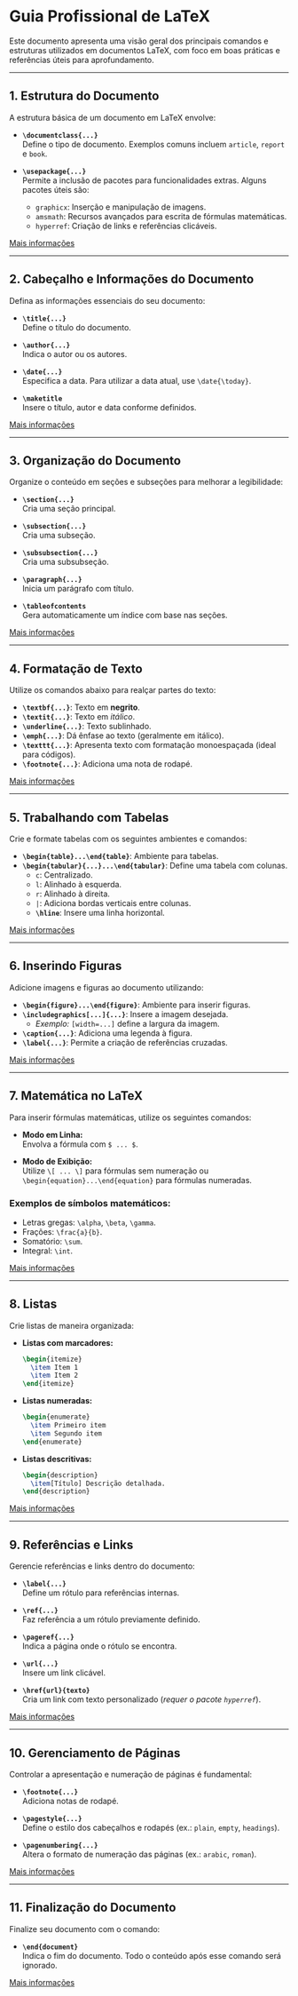 # Guia Profissional de LaTeX

Este documento apresenta uma visão geral dos principais comandos e estruturas utilizados em documentos LaTeX, com foco em boas práticas e referências úteis para aprofundamento.

---

## 1. Estrutura do Documento

A estrutura básica de um documento em LaTeX envolve:

- **`\documentclass{...}`**  
  Define o tipo de documento. Exemplos comuns incluem `article`, `report` e `book`.

- **`\usepackage{...}`**  
  Permite a inclusão de pacotes para funcionalidades extras. Alguns pacotes úteis são:  
  - `graphicx`: Inserção e manipulação de imagens.  
  - `amsmath`: Recursos avançados para escrita de fórmulas matemáticas.  
  - `hyperref`: Criação de links e referências clicáveis.

[Mais informações](https://www.overleaf.com/learn)

---

## 2. Cabeçalho e Informações do Documento

Defina as informações essenciais do seu documento:

- **`\title{...}`**  
  Define o título do documento.

- **`\author{...}`**  
  Indica o autor ou os autores.

- **`\date{...}`**  
  Especifica a data. Para utilizar a data atual, use `\date{\today}`.

- **`\maketitle`**  
  Insere o título, autor e data conforme definidos.

[Mais informações](https://www.overleaf.com/learn)

---

## 3. Organização do Documento

Organize o conteúdo em seções e subseções para melhorar a legibilidade:

- **`\section{...}`**  
  Cria uma seção principal.

- **`\subsection{...}`**  
  Cria uma subseção.

- **`\subsubsection{...}`**  
  Cria uma subsubseção.

- **`\paragraph{...}`**  
  Inicia um parágrafo com título.

- **`\tableofcontents`**  
  Gera automaticamente um índice com base nas seções.

[Mais informações](https://www.overleaf.com/learn)

---

## 4. Formatação de Texto

Utilize os comandos abaixo para realçar partes do texto:

- **`\textbf{...}`**: Texto em **negrito**.  
- **`\textit{...}`**: Texto em *itálico*.  
- **`\underline{...}`**: Texto sublinhado.  
- **`\emph{...}`**: Dá ênfase ao texto (geralmente em itálico).  
- **`\texttt{...}`**: Apresenta texto com formatação monoespaçada (ideal para códigos).  
- **`\footnote{...}`**: Adiciona uma nota de rodapé.

[Mais informações](https://www.overleaf.com/learn)

---

## 5. Trabalhando com Tabelas

Crie e formate tabelas com os seguintes ambientes e comandos:

- **`\begin{table}...\end{table}`**: Ambiente para tabelas.  
- **`\begin{tabular}{...}...\end{tabular}`**: Define uma tabela com colunas.  
  - `c`: Centralizado.  
  - `l`: Alinhado à esquerda.  
  - `r`: Alinhado à direita.  
  - `|`: Adiciona bordas verticais entre colunas.  
  - **`\hline`**: Insere uma linha horizontal.

[Mais informações](https://www.overleaf.com/learn)

---

## 6. Inserindo Figuras

Adicione imagens e figuras ao documento utilizando:

- **`\begin{figure}...\end{figure}`**: Ambiente para inserir figuras.  
- **`\includegraphics[...]{...}`**: Insere a imagem desejada.  
  - *Exemplo:* `[width=...]` define a largura da imagem.  
- **`\caption{...}`**: Adiciona uma legenda à figura.  
- **`\label{...}`**: Permite a criação de referências cruzadas.

[Mais informações](https://www.overleaf.com/learn)

---

## 7. Matemática no LaTeX

Para inserir fórmulas matemáticas, utilize os seguintes comandos:

- **Modo em Linha:**  
  Envolva a fórmula com `$ ... $`.

- **Modo de Exibição:**  
  Utilize `\[ ... \]` para fórmulas sem numeração ou  
  `\begin{equation}...\end{equation}` para fórmulas numeradas.

### Exemplos de símbolos matemáticos:
- Letras gregas: `\alpha`, `\beta`, `\gamma`.  
- Frações: `\frac{a}{b}`.  
- Somatório: `\sum`.  
- Integral: `\int`.

[Mais informações](https://www.overleaf.com/learn)

---

## 8. Listas

Crie listas de maneira organizada:

- **Listas com marcadores:**  
  ```latex
  \begin{itemize}
    \item Item 1
    \item Item 2
  \end{itemize}
  ```

- **Listas numeradas:**  
  ```latex
  \begin{enumerate}
    \item Primeiro item
    \item Segundo item
  \end{enumerate}
  ```

- **Listas descritivas:**  
  ```latex
  \begin{description}
    \item[Título] Descrição detalhada.
  \end{description}
  ```

[Mais informações](https://www.overleaf.com/learn)

---

## 9. Referências e Links

Gerencie referências e links dentro do documento:

- **`\label{...}`**  
  Define um rótulo para referências internas.

- **`\ref{...}`**  
  Faz referência a um rótulo previamente definido.

- **`\pageref{...}`**  
  Indica a página onde o rótulo se encontra.

- **`\url{...}`**  
  Insere um link clicável.

- **`\href{url}{texto}`**  
  Cria um link com texto personalizado (*requer o pacote `hyperref`*).

[Mais informações](https://www.overleaf.com/learn)

---

## 10. Gerenciamento de Páginas

Controlar a apresentação e numeração de páginas é fundamental:

- **`\footnote{...}`**  
  Adiciona notas de rodapé.

- **`\pagestyle{...}`**  
  Define o estilo dos cabeçalhos e rodapés (ex.: `plain`, `empty`, `headings`).

- **`\pagenumbering{...}`**  
  Altera o formato de numeração das páginas (ex.: `arabic`, `roman`).

[Mais informações](https://www.overleaf.com/learn)

---

## 11. Finalização do Documento

Finalize seu documento com o comando:

- **`\end{document}`**  
  Indica o fim do documento. Todo o conteúdo após esse comando será ignorado.

[Mais informações](https://www.overleaf.com/learn)
